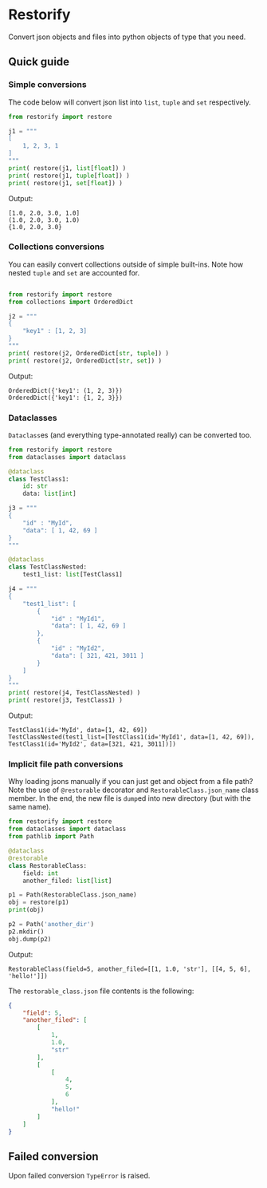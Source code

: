 # Restorify
Convert json objects and files into python objects of type that you need.

## Quick guide

### Simple conversions
The code below will convert json list into `list`, `tuple` and `set` respectively.
```python
from restorify import restore

j1 = """
[
	1, 2, 3, 1
]
"""
print( restore(j1, list[float]) )
print( restore(j1, tuple[float]) )
print( restore(j1, set[float]) )
```
Output:
```
[1.0, 2.0, 3.0, 1.0]
(1.0, 2.0, 3.0, 1.0)
{1.0, 2.0, 3.0}
```
### Collections conversions
You can easily convert collections outside of simple built-ins. Note how nested `tuple` and `set` are accounted for.
```python

from restorify import restore
from collections import OrderedDict

j2 = """
{
	"key1" : [1, 2, 3]
}
"""
print( restore(j2, OrderedDict[str, tuple]) )
print( restore(j2, OrderedDict[str, set]) )
```
 Output:
 ```
OrderedDict({'key1': (1, 2, 3)})
OrderedDict({'key1': {1, 2, 3}})
```
 ### Dataclasses
`Dataclass`es (and everything type-annotated really) can be converted too.
```python
from restorify import restore
from dataclasses import dataclass

@dataclass
class TestClass1:
	id: str
	data: list[int]

j3 = """
{
	"id" : "MyId",
	"data": [ 1, 42, 69 ]
}
"""

@dataclass
class TestClassNested:
	test1_list: list[TestClass1]

j4 = """
{
	"test1_list": [
		{
			"id" : "MyId1",
			"data": [ 1, 42, 69 ]
		},
		{
			"id" : "MyId2",
			"data": [ 321, 421, 3011 ]
		}
	]
}
"""
print( restore(j4, TestClassNested) )
print( restore(j3, TestClass1) )
```
Output:
```
TestClass1(id='MyId', data=[1, 42, 69])
TestClassNested(test1_list=[TestClass1(id='MyId1', data=[1, 42, 69]), TestClass1(id='MyId2', data=[321, 421, 3011])])
```
### Implicit file path conversions 
Why loading jsons manually if you can just get and object from a file path? Note the use of `@restorable` decorator and `RestorableClass.json_name` class member. In the end, the new file is `dump`ed into new directory (but with the same name).
```python
from restorify import restore
from dataclasses import dataclass
from pathlib import Path

@dataclass
@restorable
class RestorableClass:
	field: int
	another_filed: list[list]

p1 = Path(RestorableClass.json_name)
obj = restore(p1)
print(obj)

p2 = Path('another_dir')
p2.mkdir()
obj.dump(p2)
```
Output:
```
RestorableClass(field=5, another_filed=[[1, 1.0, 'str'], [[4, 5, 6], 'hello!']])
```
The `restorable_class.json` file contents is the following:
```json
{
    "field": 5,
    "another_filed": [
        [
            1,
            1.0,
            "str"
        ],
        [
            [
                4,
                5,
                6
            ],
            "hello!"
        ]
    ]
}
```

## Failed conversion
Upon failed conversion `TypeError` is raised.
